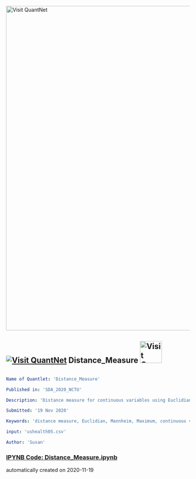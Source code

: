[<img src="https://github.com/QuantLet/Styleguide-and-FAQ/blob/master/pictures/banner.png" width="888" alt="Visit QuantNet">](http://quantlet.de/)

## [<img src="https://github.com/QuantLet/Styleguide-and-FAQ/blob/master/pictures/qloqo.png" alt="Visit QuantNet">](http://quantlet.de/) **Distance_Measure** [<img src="https://github.com/QuantLet/Styleguide-and-FAQ/blob/master/pictures/QN2.png" width="60" alt="Visit QuantNet 2.0">](http://quantlet.de/)

```yaml

Name of Quantlet: 'Distance_Measure'

Published in: 'SDA_2020_NCTU'

Description: 'Distance measure for continuous variables using Euclidian/Mannheim/Maximum methods'

Submitted: '19 Nov 2020'

Keywords: 'distance measure, Euclidian, Mannheim, Maximum, continuous variables'

input: 'ushealth05.csv'

Author: 'Susan'

```

### [IPYNB Code: Distance_Measure.ipynb](Distance_Measure.ipynb)


automatically created on 2020-11-19